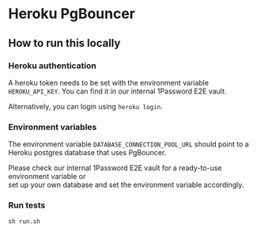 # Heroku PgBouncer

## How to run this locally

### Heroku authentication

A heroku token needs to be set with the environment variable `HEROKU_API_KEY`. You can find it in our internal 1Password E2E vault.

Alternatively, you can login using `heroku login`.

### Environment variables

The environment variable `DATABASE_CONNECTION_POOL_URL` should point to a Heroku postgres database that uses PgBouncer.

Please check our internal 1Password E2E vault for a ready-to-use environment variable or  
set up your own database and set the environment variable accordingly.

### Run tests

```shell script
sh run.sh
```
